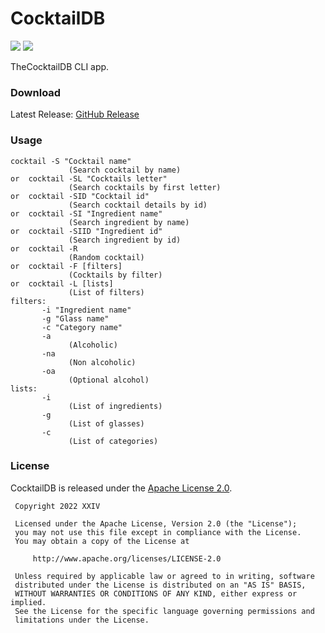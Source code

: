 # CocktailDB

[![](https://img.shields.io/github/v/tag/thechampagne/cocktaildb-cli?label=version)](https://github.com/thechampagne/cocktaildb-cli/releases/latest) [![](https://img.shields.io/github/license/thechampagne/cocktaildb-cli)](https://github.com/thechampagne/cocktaildb-cli/blob/main/LICENSE)

TheCocktailDB CLI app.

### Download

Latest Release: [GitHub Release](https://github.com/thechampagne/cocktaildb-cli/releases/latest)

### Usage

```
cocktail -S "Cocktail name"
             (Search cocktail by name)
or  cocktail -SL "Cocktails letter"
             (Search cocktails by first letter)
or  cocktail -SID "Cocktail id"
             (Search cocktail details by id)
or  cocktail -SI "Ingredient name"
             (Search ingredient by name)
or  cocktail -SIID "Ingredient id"
             (Search ingredient by id)
or  cocktail -R
             (Random cocktail)
or  cocktail -F [filters]
             (Cocktails by filter)
or  cocktail -L [lists]
             (List of filters)
filters:
       -i "Ingredient name"
       -g "Glass name"
       -c "Category name"
       -a
             (Alcoholic)
       -na
             (Non alcoholic)
       -oa
             (Optional alcohol)
lists:
       -i
             (List of ingredients)
       -g
             (List of glasses)
       -c
             (List of categories)
```

### License

CocktailDB is released under the [Apache License 2.0](https://github.com/thechampagne/cocktaildb-cli/blob/main/LICENSE).

```
 Copyright 2022 XXIV

 Licensed under the Apache License, Version 2.0 (the "License");
 you may not use this file except in compliance with the License.
 You may obtain a copy of the License at

     http://www.apache.org/licenses/LICENSE-2.0

 Unless required by applicable law or agreed to in writing, software
 distributed under the License is distributed on an "AS IS" BASIS,
 WITHOUT WARRANTIES OR CONDITIONS OF ANY KIND, either express or implied.
 See the License for the specific language governing permissions and
 limitations under the License.
```